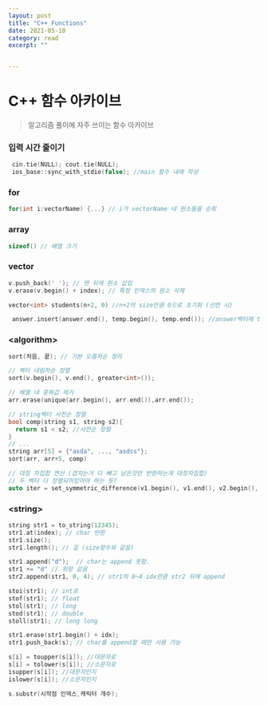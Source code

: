 ```yaml
---
layout: post
title: "C++ Functions" 
date: 2021-05-10
category: read 
excerpt: ""


---
```


# C++ 함수 아카이브

> 알고리즘 풀이에 자주 쓰이는 함수 아카이브

### 입력 시간 줄이기

```c++
 cin.tie(NULL); cout.tie(NULL);
 ios_base::sync_with_stdio(false); //main 함수 내에 작성
```

### for

```c++
for(int i:vectorName) {...} // i가 vectorName 내 원소들을 순회
```

### array

```c++
sizeof() // 배열 크기
```

### vector

```c++
v.push_back(' '); // 맨 뒤에 원소 삽입
v.erase(v.begin() + index); // 특정 인덱스의 원소 삭제
```

```c++
vector<int> students(n+2, 0) //n+2의 size만큼 0으로 초기화 (선언 시)
```

```c++
 answer.insert(answer.end(), temp.begin(), temp.end()); //answer벡터에 temp벡터 붙이기
```



### \<algorithm>

```c++
sort(처음, 끝); // 기본 오름차순 정리
```

```c++
// 벡터 내림차순 정렬
sort(v.begin(), v.end(), greater<int>());
```

```c++
// 배열 내 중복값 제거
arr.erase(unique(arr.begin(), arr.end()),arr.end());
```

```c++
// string벡터 사전순 정렬
bool comp(string s1, string s2){
  return s1 < s2; //사전순 정렬
}
// ...
string arr[5] = {"asda", ..., "asdss"};
sort(arr, arr+5, comp)
```

```c++
// 대칭 차집합 연산 (겹치는거 다 빼고 남은것만 반환하는게 대칭차집합)
// 두 벡터 다 정렬되어있어야 하는 듯?
auto iter = set_symmetric_difference(v1.begin(), v1.end(), v2.begin(), v2.end(), result.begin());
```



### \<string>

```c++
string str1 = to_string(12345);
str1.at(index); // char 반환
str1.size();
str1.length(); // 길 (size함수와 같음)
```

```c++
str1.append("d");  // char는 append 못함.
str1 += "d" // 위랑 같음
str2.append(str1, 0, 4); // str1의 0~4 idx만큼 str2 뒤에 append
```

```c++
stoi(str1); // int로
stof(str1); // float
stol(str1); // long
stod(str1); // double
stoll(str1); // long long
```

```c++
str1.erase(str1.begin() + idx);
str1.push_back(s); // char를 append할 때만 사용 가능
```

```c++
s[i] = toupper(s[i]); //대문자로
s[i] = tolower(s[i]); //소문자로
isupper(s[i]); //대문자인지
islower(s[i]); //소문자인지
```

```c++
s.substr(시작점 인덱스,캐릭터 개수);
```



